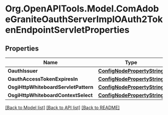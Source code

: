 # Org.OpenAPITools.Model.ComAdobeGraniteOauthServerImplOAuth2TokenEndpointServletProperties
## Properties

Name | Type | Description | Notes
------------ | ------------- | ------------- | -------------
**OauthIssuer** | [**ConfigNodePropertyString**](ConfigNodePropertyString.md) |  | [optional] 
**OauthAccessTokenExpiresIn** | [**ConfigNodePropertyString**](ConfigNodePropertyString.md) |  | [optional] 
**OsgiHttpWhiteboardServletPattern** | [**ConfigNodePropertyString**](ConfigNodePropertyString.md) |  | [optional] 
**OsgiHttpWhiteboardContextSelect** | [**ConfigNodePropertyString**](ConfigNodePropertyString.md) |  | [optional] 

[[Back to Model list]](../README.md#documentation-for-models) [[Back to API list]](../README.md#documentation-for-api-endpoints) [[Back to README]](../README.md)


